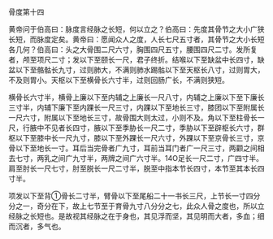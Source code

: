 骨度第十四

黄帝问于伯高曰：脉度言经脉之长短，何以立之？伯高曰：先度其骨节之大小广狭长短，而脉度定矣。黄帝曰：愿闻众人之度，人长七尺五寸者，其骨节之大小长短各几何？伯高曰：头之大骨围二尺六寸，胸围四尺五寸，腰围四尺二寸。发所复者，颅至项尺二寸；发以下至颐长一尺，君子终折。结喉以下至缺盆中长四寸，缺盆以下至骼骷长九寸，过则肺大，不满则肺水踢骷以下至天枢长八寸，过则胃大，不及则胃小。天枢以下至横骨长六寸半，过则回肠广长，不满则狭短。

横骨长六寸半，横骨上廉以下至内辅之上廉长一尺八寸，内辅之上廉以下至下廉长三寸半，内辅下廉下至内踝长一尺三寸，内踝以下至地长三寸，膝团以下至附属长一尺六寸，附属以下至地长三寸，故骨围大则太过，小则不及。角以下至柱骨长一尺，行腋中不见者长四寸，腋以下至季胁长一尺二寸，季胁以下至辟枢长六寸，群枢以下至膝中长一尺九寸，膝以下至外踝长一尺六寸，外踝以下至京骨长三寸，京骨以下至地长一寸。耳后当完骨者广九寸，耳前当耳门者广一尺三寸，两颧之间相去七寸，两乳之间广九寸半，两牌之间广六寸半。14O足长一尺二寸，广四寸半。肩至肘长一尺七寸，肘至脱长一尺二寸半，脱至中指本节长四寸，本节至其本长四寸半。

项发以下至背①骨长二寸半，臂骨以下至尾船二十一书长三尺，上节长一寸四分分之一，奇分在下，故上七节至于育骨九寸八分分之七，此众人骨之度也，所以立经脉之长短也。是故视其经脉之在于身也，其见浮而坚，其见明而大者，多血；细而沉者，多气也。

